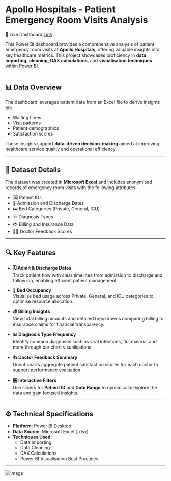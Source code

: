 # Apollo Hospitals - Patient Emergency Room Visits Analysis

🔗 Live Dashboard [Link](https://app.powerbi.com/view?r=eyJrIjoiZTFjZTIzMzUtMmE3Zi00ZTM3LWFjZjEtNDE0MDY3MDdjNWZiIiwidCI6ImUwYzk0NGU4LWM5N2YtNGUwMS04MWUwLWRkMzZjZTk5YTgwYyJ9)

This Power BI dashboard provides a comprehensive analysis of patient emergency room visits at **Apollo Hospitals**, offering valuable insights into key healthcare metrics. This project showcases proficiency in **data importing**, **cleaning**, **DAX calculations**, and **visualisation techniques** within Power BI.

---

## 📊 Data Overview

The dashboard leverages patient data from an Excel file to derive insights on:
- Waiting times  
- Visit patterns  
- Patient demographics  
- Satisfaction scores  

These insights support **data-driven decision-making** aimed at improving healthcare service quality and operational efficiency.

---

## 📂 Dataset Details

The dataset was created in **Microsoft Excel** and includes anonymised records of emergency room visits with the following attributes:

- 🆔 Patient IDs  
- 🏥 Admission and Discharge Dates  
- 🛏️ Bed Categories (Private, General, ICU)  
- 🩺 Diagnosis Types  
- 💳 Billing and Insurance Data  
- 👨‍⚕️ Doctor Feedback Scores

---

## 🔍 Key Features

- **🗓 Admit & Discharge Dates**  
  Track patient flow with clear timelines from admission to discharge and follow-up, enabling efficient patient management.

- **🛌 Bed Occupancy**  
  Visualise bed usage across Private, General, and ICU categories to optimise resource allocation.

- **💰 Billing Insights**  
  View total billing amounts and detailed breakdowns comparing billing to insurance claims for financial transparency.

- **📊 Diagnosis Type Frequency**  
  Identify common diagnoses such as viral infections, flu, malaria, and more through bar chart visualisations.

- **👍 Doctor Feedback Summary**  
  Donut charts aggregate patient satisfaction scores for each doctor to support performance evaluation.

- **🎛 Interactive Filters**  
  Use slicers for **Patient ID** and **Date Range** to dynamically explore the data and gain focused insights.

---

## ⚙️ Technical Specifications

- **Platform**: Power BI Desktop  
- **Data Source**: Microsoft Excel (.xlsx)  
- **Techniques Used**:
  - Data Importing
  - Data Cleaning
  - DAX Calculations
  - Power BI Visualisation Best Practices

---
![image](https://github.com/user-attachments/assets/b9c9f811-063d-4775-80d7-ca945142d377)

